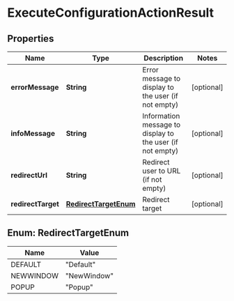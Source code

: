 
# ExecuteConfigurationActionResult

## Properties
Name | Type | Description | Notes
------------ | ------------- | ------------- | -------------
**errorMessage** | **String** | Error message to display to the user (if not empty) |  [optional]
**infoMessage** | **String** | Information message to display to the user (if not empty) |  [optional]
**redirectUrl** | **String** | Redirect user to URL (if not empty) |  [optional]
**redirectTarget** | [**RedirectTargetEnum**](#RedirectTargetEnum) | Redirect target |  [optional]


<a name="RedirectTargetEnum"></a>
## Enum: RedirectTargetEnum
Name | Value
---- | -----
DEFAULT | &quot;Default&quot;
NEWWINDOW | &quot;NewWindow&quot;
POPUP | &quot;Popup&quot;



